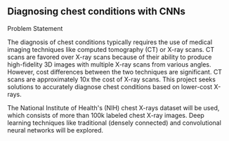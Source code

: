 ## Diagnosing chest conditions with CNNs
Problem Statement

The diagnosis of chest conditions typically requires the use of medical imaging techniques like computed tomography (CT) or X-ray scans. CT scans are favored over X-ray scans because of their ability to produce high-fidelity 3D images with multiple X-ray scans from various angles. However, cost differences between the two techniques are significant. CT scans are approximately 10x the cost of X-ray scans. This project seeks solutions to accurately diagnose chest conditions based on lower-cost X-rays.

The National Institute of Health's (NIH) chest X-rays dataset will be used, which consists of more than 100k labeled chest X-ray images. Deep learning techniques like traditional (densely connected) and convolutional neural networks will be explored.
